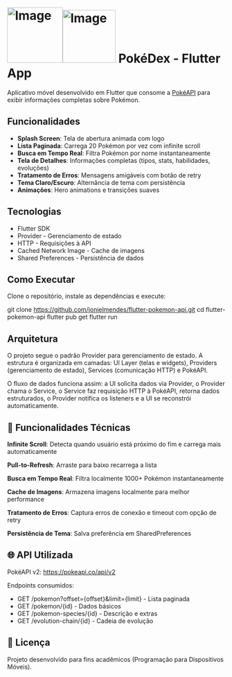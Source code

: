# <img width="128" height="128" alt="Image" src="https://github.com/user-attachments/assets/6621b57d-10b2-4e87-9d67-03a1012e7654" /><img width="122" height="122" alt="Image" src="https://github.com/user-attachments/assets/feec9c48-dda2-4707-b7c8-c13b77ad2329" /> PokéDex - Flutter App

Aplicativo móvel desenvolvido em Flutter que consome a [PokéAPI](https://pokeapi.co/) para exibir informações completas sobre Pokémon.

##  Funcionalidades

- **Splash Screen**: Tela de abertura animada com logo
- **Lista Paginada**: Carrega 20 Pokémon por vez com infinite scroll
- **Busca em Tempo Real**: Filtra Pokémon por nome instantaneamente
- **Tela de Detalhes**: Informações completas (tipos, stats, habilidades, evoluções)
- **Tratamento de Erros**: Mensagens amigáveis com botão de retry
- **Tema Claro/Escuro**: Alternância de tema com persistência
- **Animações**: Hero animations e transições suaves

##  Tecnologias

- Flutter SDK
- Provider - Gerenciamento de estado
- HTTP - Requisições à API
- Cached Network Image - Cache de imagens
- Shared Preferences - Persistência de dados

##  Como Executar

Clone o repositório, instale as dependências e execute:

git clone https://github.com/jonielmendes/flutter-pokemon-api.git
cd flutter-pokemon-api
flutter pub get
flutter run

##  Arquitetura

O projeto segue o padrão Provider para gerenciamento de estado. A estrutura é organizada em camadas: UI Layer (telas e widgets), Providers (gerenciamento de estado), Services (comunicação HTTP) e PokéAPI.

O fluxo de dados funciona assim: a UI solicita dados via Provider, o Provider chama o Service, o Service faz requisição HTTP à PokéAPI, retorna dados estruturados, o Provider notifica os listeners e a UI se reconstrói automaticamente.

## 🔧 Funcionalidades Técnicas

**Infinite Scroll**: Detecta quando usuário está próximo do fim e carrega mais automaticamente

**Pull-to-Refresh**: Arraste para baixo recarrega a lista

**Busca em Tempo Real**: Filtra localmente 1000+ Pokémon instantaneamente

**Cache de Imagens**: Armazena imagens localmente para melhor performance

**Tratamento de Erros**: Captura erros de conexão e timeout com opção de retry

**Persistência de Tema**: Salva preferência em SharedPreferences

## 🌐 API Utilizada

PokéAPI v2: https://pokeapi.co/api/v2

Endpoints consumidos:
- GET /pokemon?offset={offset}&limit={limit} - Lista paginada
- GET /pokemon/{id} - Dados básicos
- GET /pokemon-species/{id} - Descrição e extras
- GET /evolution-chain/{id} - Cadeia de evolução

## 📄 Licença

Projeto desenvolvido para fins acadêmicos (Programação para Dispositivos Móveis).

